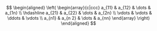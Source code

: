 $$
\begin{aligned}
\left(
\begin{array}{c|ccc}
a_{11} & a_{12} & \dots & a_{1n} \\
\hdashline a_{21} & a_{22} & \dots & a_{2n} \\
\vdots & \vdots & \ddots & \vdots \\
a_{n1} & a_{n 2} & \dots & a_{nn}  
\end{array}
\right)
\end{aligned}
$$
